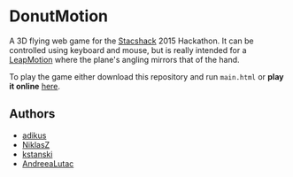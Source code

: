 # DonutMotion
A 3D flying web game for the [Stacshack](http://stacshack.org/) 2015 Hackathon. It can be controlled using keyboard and mouse, but is really intended for a [LeapMotion](https://www.leapmotion.com/) where the plane's angling mirrors that of the hand.

To play the game either download this repository and run `main.html` or **play it online** [here](http://donuts.wotcs.com).

## Authors
* [adikus](https://github.com/adikus)
* [NiklasZ](https://github.com/NiklasZ)
* [kstanski](https://github.com/kstanski)
* [AndreeaLutac](https://github.com/AndreeaLutac)
